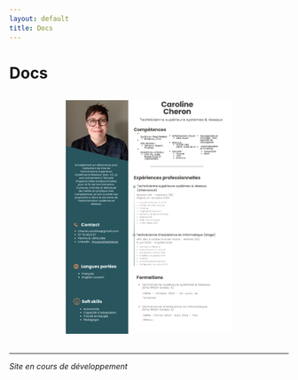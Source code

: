 ```yaml
---
layout: default
title: Docs
---
```


# Docs

<div style="text-align: center; margin: 2rem 0;">
  <img src="/assets/CV.png"
       alt="CV"
       style="max-width: 300px; height: auto;">
</div>

---

*Site en cours de développement* 